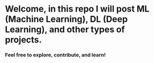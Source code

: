 # Welcome, in this repo I will post ML (Machine Learning), DL (Deep Learning), and other types of projects.
### Feel free to explore, contribute, and learn!







